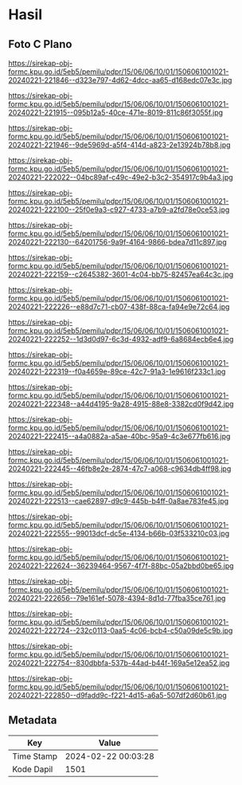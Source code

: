 # Hasil

## Foto C Plano

https://sirekap-obj-formc.kpu.go.id/5eb5/pemilu/pdpr/15/06/06/10/01/1506061001021-20240221-221846--d323e797-4d62-4dcc-aa65-d168edc07e3c.jpg

https://sirekap-obj-formc.kpu.go.id/5eb5/pemilu/pdpr/15/06/06/10/01/1506061001021-20240221-221915--095b12a5-40ce-471e-8019-811c86f3055f.jpg

https://sirekap-obj-formc.kpu.go.id/5eb5/pemilu/pdpr/15/06/06/10/01/1506061001021-20240221-221946--9de5969d-a5f4-414d-a823-2e13924b78b8.jpg

https://sirekap-obj-formc.kpu.go.id/5eb5/pemilu/pdpr/15/06/06/10/01/1506061001021-20240221-222022--04bc89af-c49c-49e2-b3c2-354917c9b4a3.jpg

https://sirekap-obj-formc.kpu.go.id/5eb5/pemilu/pdpr/15/06/06/10/01/1506061001021-20240221-222100--25f0e9a3-c927-4733-a7b9-a2fd78e0ce53.jpg

https://sirekap-obj-formc.kpu.go.id/5eb5/pemilu/pdpr/15/06/06/10/01/1506061001021-20240221-222130--64201756-9a9f-4164-9866-bdea7d11c897.jpg

https://sirekap-obj-formc.kpu.go.id/5eb5/pemilu/pdpr/15/06/06/10/01/1506061001021-20240221-222159--c2645382-3601-4c04-bb75-82457ea64c3c.jpg

https://sirekap-obj-formc.kpu.go.id/5eb5/pemilu/pdpr/15/06/06/10/01/1506061001021-20240221-222226--e88d7c71-cb07-438f-88ca-fa94e9e72c64.jpg

https://sirekap-obj-formc.kpu.go.id/5eb5/pemilu/pdpr/15/06/06/10/01/1506061001021-20240221-222252--1d3d0d97-6c3d-4932-adf9-6a8684ecb6e4.jpg

https://sirekap-obj-formc.kpu.go.id/5eb5/pemilu/pdpr/15/06/06/10/01/1506061001021-20240221-222319--f0a4659e-89ce-42c7-91a3-1e9616f233c1.jpg

https://sirekap-obj-formc.kpu.go.id/5eb5/pemilu/pdpr/15/06/06/10/01/1506061001021-20240221-222348--a44d4195-9a28-4915-88e8-3382cd0f9d42.jpg

https://sirekap-obj-formc.kpu.go.id/5eb5/pemilu/pdpr/15/06/06/10/01/1506061001021-20240221-222415--a4a0882a-a5ae-40bc-95a9-4c3e677fb616.jpg

https://sirekap-obj-formc.kpu.go.id/5eb5/pemilu/pdpr/15/06/06/10/01/1506061001021-20240221-222445--46fb8e2e-2874-47c7-a068-c9634db4ff98.jpg

https://sirekap-obj-formc.kpu.go.id/5eb5/pemilu/pdpr/15/06/06/10/01/1506061001021-20240221-222513--cae62897-d9c9-445b-b4ff-0a8ae783fe45.jpg

https://sirekap-obj-formc.kpu.go.id/5eb5/pemilu/pdpr/15/06/06/10/01/1506061001021-20240221-222555--99013dcf-dc5e-4134-b66b-03f533210c03.jpg

https://sirekap-obj-formc.kpu.go.id/5eb5/pemilu/pdpr/15/06/06/10/01/1506061001021-20240221-222624--36239464-9567-4f7f-88bc-05a2bbd0be65.jpg

https://sirekap-obj-formc.kpu.go.id/5eb5/pemilu/pdpr/15/06/06/10/01/1506061001021-20240221-222656--79e161ef-5078-4394-8d1d-77fba35ce761.jpg

https://sirekap-obj-formc.kpu.go.id/5eb5/pemilu/pdpr/15/06/06/10/01/1506061001021-20240221-222724--232c0113-0aa5-4c06-bcb4-c50a09de5c9b.jpg

https://sirekap-obj-formc.kpu.go.id/5eb5/pemilu/pdpr/15/06/06/10/01/1506061001021-20240221-222754--830dbbfa-537b-44ad-b44f-169a5e12ea52.jpg

https://sirekap-obj-formc.kpu.go.id/5eb5/pemilu/pdpr/15/06/06/10/01/1506061001021-20240221-222850--d9fadd9c-f221-4d15-a6a5-507df2d60b61.jpg


## Metadata

| Key        | Value               |
| ---------- | ------------------- |
| Time Stamp | 2024-02-22 00:03:28 |
| Kode Dapil | 1501                |



